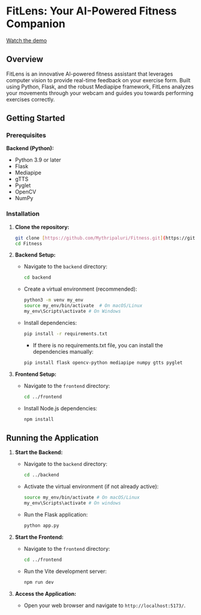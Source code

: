# FitLens: Your AI-Powered Fitness Companion

[Watch the demo](assets/demo.mp4)

## Overview

FitLens is an innovative AI-powered fitness assistant that leverages computer vision to provide real-time feedback on your exercise form. Built using Python, Flask, and the robust Mediapipe framework, FitLens analyzes your movements through your webcam and guides you towards performing exercises correctly.

## Getting Started

### Prerequisites

**Backend (Python):**

* Python 3.9 or later
* Flask
* Mediapipe
* gTTS
* Pyglet
* OpenCV
* NumPy

### Installation

1.  **Clone the repository:**

    ```bash
    git clone [https://github.com/Mythripaluri/Fitness.git](https://github.com/Mythripaluri/Fitness.git)
    cd Fitness
    ```

2.  **Backend Setup:**

    * Navigate to the `backend` directory:

        ```bash
        cd backend
        ```

    * Create a virtual environment (recommended):

        ```bash
        python3 -m venv my_env
        source my_env/bin/activate  # On macOS/Linux
        my_env\Scripts\activate # On Windows
        ```

    * Install dependencies:

        ```bash
        pip install -r requirements.txt
        ```
        * If there is no requirements.txt file, you can install the dependencies manually:
        ```bash
        pip install flask opencv-python mediapipe numpy gtts pyglet
        ```

3.  **Frontend Setup:**

    * Navigate to the `frontend` directory:

        ```bash
        cd ../frontend
        ```

    * Install Node.js dependencies:

        ```bash
        npm install
        ```

## Running the Application

1.  **Start the Backend:**

    * Navigate to the `backend` directory:

        ```bash
        cd ../backend
        ```

    * Activate the virtual environment (if not already active):

        ```bash
        source my_env/bin/activate # On macOS/Linux
        my_env\Scripts\activate # On windows
        ```

    * Run the Flask application:

        ```bash
        python app.py
        ```

2.  **Start the Frontend:**

    * Navigate to the `frontend` directory:

        ```bash
        cd ../frontend
        ```

    * Run the Vite development server:

        ```bash
        npm run dev
        ```

3.  **Access the Application:**

    * Open your web browser and navigate to `http://localhost:5173/`.

